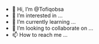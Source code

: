 - 👋 Hi, I’m @Tofiqobsa
- 👀 I’m interested in ...
- 🌱 I’m currently learning ...
- 💞️ I’m looking to collaborate on ...
- 📫 How to reach me ...

<!---
Tofiqobsa/Tofiqobsa is a ✨ special ✨ repository because its `README.md` (this file) appears on your GitHub profile.
You can click the Preview link to take a look at your changes.
--->
